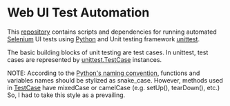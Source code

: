 # Web UI Test Automation

This [repository](https://github.com/ybalenko/WebApp-UI-Test-Automation/tree/main/Selenium-Python) contains scripts and dependencies for running automated [Selenium](https://www.selenium.dev/) UI tests using [Python](https://docs.python.org/3/) and Unit testing framework [unittest](https://docs.python.org/3/library/unittest.html).


The basic building blocks of unit testing are test cases. In unittest, test cases are represented by [unittest.TestCase](https://docs.python.org/3/library/unittest.html#unittest.TestCase) instances.

NOTE: According to the [Python's naming convention](https://www.python.org/dev/peps/pep-0008/#function-and-variable-names), functions and variables names should be stylized as snake_case. However, methods used in [TestCase](https://docs.python.org/3/library/unittest.html#unittest.TestCase) have mixedCase or camelCase (e.g. setUp(), tearDown(), etc.) So, I had to take this style as a prevailing. 